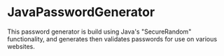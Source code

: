# JavaPasswordGenerator
This password generator is build using Java's "SecureRandom" functionality, and generates then validates passwords for use on various websites.
